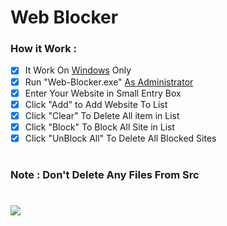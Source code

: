 # Web Blocker
### How it Work :
- [x] It Work On [Windows](https://en.wikipedia.org/wiki/Microsoft_Windows) Only
- [x] Run "Web-Blocker.exe" [As Administrator](https://www.tenforums.com/tutorials/3436-run-administrator-windows-10-a.html)
- [x] Enter Your Website in Small Entry Box
- [x] Click "Add" to Add Website To List
- [x] Click "Clear" To Delete All item in List
- [x] Click "Block" To Block All Site in List
- [x] Click "UnBlock All" To Delete All Blocked Sites
#
### Note : Don't Delete Any Files From Src 
#
![](https://k.top4top.io/p_1991o7qf51.png)
